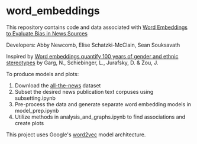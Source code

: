 # word_embeddings

This repository contains code and data associated with [Word Embeddings to Evaluate Bias in News Sources](https://medium.com/@abbynewcomb13/944c159c4362)

Developers: Abby Newcomb, Elise Schatzki-McClain, Sean Souksavath

Inspired by [Word embeddings quantify 100 years of gender and ethnic stereotypes](https://www.pnas.org/content/115/16/E3635) by Garg, N., Schiebinger, L., Jurafsky, D. & Zou, J.

To produce models and plots:
1. Download the [all-the-news](https://components.one/datasets/all-the-news-2-news-articles-dataset/) dataset
2. Subset the desired news publication text corpuses using subsetting.ipynb
3. Pre-process the data and generate separate word embedding models in model_prep.ipynb
4. Utilize methods in analysis_and_graphs.ipynb to find associations and create plots

This project uses Google's [word2vec](https://code.google.com/archive/p/word2vec/) model architecture.
